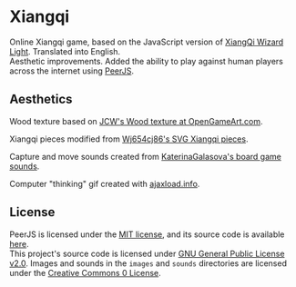 # Xiangqi

Online Xiangqi game, based on the JavaScript version of 
[XiangQi Wizard Light](https://github.com/xqbase/xqwlight).  Translated into English.  
Aesthetic improvements.  Added the ability to play against human players across the 
internet using [PeerJS](https://peerjs.com/).

## Aesthetics

Wood texture based on 
[JCW's Wood texture at OpenGameArt.com](https://opengameart.org/content/wood-texture-tiles).

Xiangqi pieces modified from 
[Wj654cj86's SVG Xiangqi pieces](https://commons.wikimedia.org/wiki/Category:Xiangqi_pieces).

Capture and move sounds created from 
[KaterinaGalasova's board game sounds](https://freesound.org/people/KaterinaGalasova/sounds/461931/).

Computer "thinking" gif created with [ajaxload.info](http://www.ajaxload.info/).

## License

PeerJS is licensed under the [MIT license](https://tldrlegal.com/license/mit-license), 
and its source code is available [here](https://github.com/peers/peerjs).  
This project's source code is licensed under [GNU General Public License v2.0](./LICENSE).
Images and sounds in the `images` and `sounds` directories are licensed under the 
[Creative Commons 0 License](https://creativecommons.org/publicdomain/zero/1.0/).
